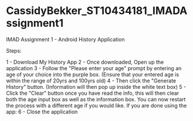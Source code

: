 # CassidyBekker_ST10434181_IMADAssignment1
IMAD Assignment 1 - Android History Application


Steps:

1 - Download My History App
2 - Once downloaded, Open up the application 
3 - Follow the "Please enter your age" prompt by entering an age of your choice into the purple box.
(Ensure that your entered age is within the range of 20yrs and 100yrs old)
4 - Then click the "Generate History" button.
(Information will then pop up inside the white text box)
5 - Click the "Clear" button once you have read the info, this will then clear both the age input box as well as the information box.
You can now restart the process with a different age if you would like.
If you are done using the app:
6 - Close the application
